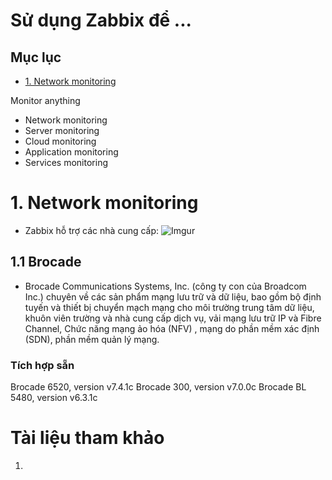<h1> Sử dụng Zabbix để ... </h1>

<h2> Mục lục </h2>

- [1. Network monitoring](#1-network-monitoring)


Monitor anything
- Network monitoring
- Server monitoring
- Cloud monitoring
- Application monitoring
- Services monitoring

# 1. Network monitoring
- Zabbix hỗ trợ các nhà cung cấp:
![Imgur](https://i.imgur.com/0psqUab.png)

## 1.1 Brocade
- Brocade Communications Systems, Inc. (công ty con của Broadcom Inc.) chuyên về các sản phẩm mạng lưu trữ và dữ liệu, bao gồm bộ định tuyến và thiết bị chuyển mạch mạng cho môi trường trung tâm dữ liệu, khuôn viên trường và nhà cung cấp dịch vụ, vải mạng lưu trữ IP và Fibre Channel, Chức năng mạng ảo hóa (NFV) , mạng do phần mềm xác định (SDN), phần mềm quản lý mạng.

<h3> Tích hợp sẵn </h3>

Brocade 6520, version v7.4.1c
Brocade 300, version v7.0.0c
Brocade BL 5480, version v6.3.1c
# Tài liệu tham khảo
1. 